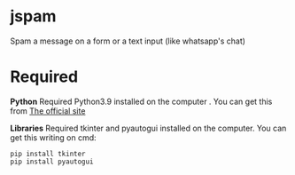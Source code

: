 # jspam
Spam a message on a form or a text input (like whatsapp's chat)

# Required
**Python**
Required Python3.9 installed on the computer .
You can get this from [The official site](https://www.python.org/downloads/)

**Libraries**
Required tkinter and pyautogui installed on the computer.
You can get this writing on cmd:

    pip install tkinter
    pip install pyautogui

